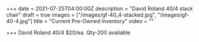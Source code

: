 +++
date = 2021-07-25T04:00:00Z
description = "David Roland 40/4 stack chair"
draft = true
images = ["/images/gf-40_4-stacked.jpg", "/images/gf-40-4.jpg"]
title = "Current Pre-Owned Inventory"
video = ""

+++
David Roland 40/4 $20/ea. Qty-200 available